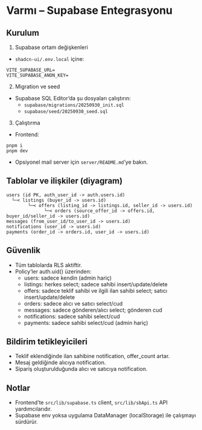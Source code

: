 # Varmı – Supabase Entegrasyonu

## Kurulum

1. Supabase ortam değişkenleri

- `shadcn-ui/.env.local` içine:

```
VITE_SUPABASE_URL=
VITE_SUPABASE_ANON_KEY=
```

2. Migration ve seed

- Supabase SQL Editor’da şu dosyaları çalıştırın:
  - `supabase/migrations/20250930_init.sql`
  - `supabase/seed/20250930_seed.sql`

3. Çalıştırma

- Frontend:

```
pnpm i
pnpm dev
```

- Opsiyonel mail server için `server/README.md`’ye bakın.

## Tablolar ve ilişkiler (diyagram)

```
users (id PK, auth_user_id -> auth.users.id)
  └─< listings (buyer_id -> users.id)
        └─< offers (listing_id -> listings.id, seller_id -> users.id)
              └─< orders (source_offer_id -> offers.id, buyer_id/seller_id -> users.id)
messages (from_user_id/to_user_id -> users.id)
notifications (user_id -> users.id)
payments (order_id -> orders.id, user_id -> users.id)
```

## Güvenlik

- Tüm tablolarda RLS aktiftir.
- Policy’ler auth.uid() üzerinden:
  - users: sadece kendin (admin hariç)
  - listings: herkes select; sadece sahibi insert/update/delete
  - offers: sadece teklif sahibi ve ilgili ilan sahibi select; satıcı insert/update/delete
  - orders: sadece alıcı ve satıcı select/cud
  - messages: sadece gönderen/alıcı select; gönderen cud
  - notifications: sadece sahibi select/cud
  - payments: sadece sahibi select/cud (admin hariç)

## Bildirim tetikleyicileri

- Teklif eklendiğinde ilan sahibine notification, offer_count artar.
- Mesaj geldiğinde alıcıya notification.
- Sipariş oluşturulduğunda alıcı ve satıcıya notification.

## Notlar

- Frontend’te `src/lib/supabase.ts` client, `src/lib/sbApi.ts` API yardımcılarıdır.
- Supabase env yoksa uygulama DataManager (localStorage) ile çalışmayı sürdürür.
